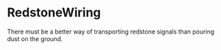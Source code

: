 # RedstoneWiring
There must be a better way of transporting redstone signals than pouring dust on the ground.
